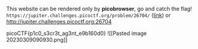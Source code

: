 This website can be rendered only by **picobrowser**, go and catch the flag! `https://jupiter.challenges.picoctf.org/problem/26704/` ([link](https://jupiter.challenges.picoctf.org/problem/26704/)) or http://jupiter.challenges.picoctf.org:26704

picoCTF{p1c0_s3cr3t_ag3nt_e9b160d0}
![[Pasted image 20230309090930.png]]